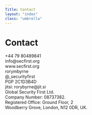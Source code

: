 ```yaml
---
Title: Contact
layout: "index"
class: "umbrella"
---
```

<div class="intro">
  <div class="container">
    <div class="row">
      <div class="col-12">
        <div class="d-none d-lg-block spacer-top100"></div>
        <h1 class="">Contact</h1>
        <div class="row spacer-bottom100">
            <div class="col-6">
                <div class="mask">
                    <div class="contacts-list"><div>
                        <i class="fas fa-mobile"></i>
                            <span>+44 79 80489841</span>
                        </div>
                        <div>
                            <i class="fas fa-envelope"></i>
                            <span>info@secfirst.org</span>
                        </div>
                        <div>
                            <i class="fas fa-globe"></i>
                            <span>www.secfirst.org</span>
                        </div>
                    </div>
                </div>
            </div>
            <div class="col-6">
                <div class="mask">
                    <div class="contacts-list"><div>
                        <div>
                            <i class="fab fa-skype"></i>
                            <span>rorymbyrne</span>
                        </div>
                        <div>
                            <i class="fab fa-twitter"></i>
                            <span>@_securityfirst</span>
                        </div>
                        <div>
                            <i class="fas fa-lock"></i>
                            <span>PGP 2C1D3B4D</span>
                        </div>
                        <div>
                            <i class="fas fa-comment"></i>
                            <span>jitsi: rorybyrne@jit.si</span>
                        </div>
                    </div>
                </div>
            </div>
        </div>
        </div>
        </div>
        </div>
  </div>
</div>

<div class="text-center spacer-top100 spacer-bottom100">

<div class="contacts-data">
    <div class="contacts-data-item">
        Global Security First Ltd.<br/>Company Number: 08737382.
    </div>
    <div class="contacts-data-item">
    Registered Office: Ground Floor, 2 <br/>Woodberry Grove, London, N12 0DR, UK.
    </div>
</div>

</div>